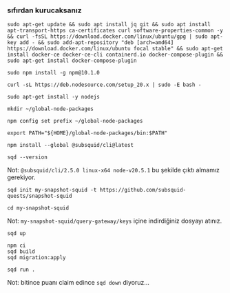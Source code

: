 
### sıfırdan kurucaksanız
```
sudo apt-get update && sudo apt install jq git && sudo apt install apt-transport-https ca-certificates curl software-properties-common -y && curl -fsSL https://download.docker.com/linux/ubuntu/gpg | sudo apt-key add - && sudo add-apt-repository "deb [arch=amd64] https://download.docker.com/linux/ubuntu focal stable" && sudo apt-get install docker-ce docker-ce-cli containerd.io docker-compose-plugin && sudo apt-get install docker-compose-plugin 
```
```
sudo npm install -g npm@10.1.0
```
```
curl -sL https://deb.nodesource.com/setup_20.x | sudo -E bash -
```
```
sudo apt-get install -y nodejs
```

```
mkdir ~/global-node-packages
```
```
npm config set prefix ~/global-node-packages
```
```
export PATH="${HOME}/global-node-packages/bin:$PATH"
```
```
npm install --global @subsquid/cli@latest
```
```
sqd --version
```
Not: `@subsquid/cli/2.5.0 linux-x64 node-v20.5.1`  bu şekilde çıktı almamız gerekiyor.
```
sqd init my-snapshot-squid -t https://github.com/subsquid-quests/snapshot-squid
```
```
cd my-snapshot-squid
```
Not: `my-snapshot-squid/query-gateway/keys`  içine indirdiğiniz dosyayı atınız.
```
sqd up
```
```
npm ci
sqd build
sqd migration:apply
```
```
sqd run .
```
Not: bitince puanı claim edince `sqd down` diyoruz...
